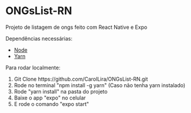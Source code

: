 # ONGsList-RN
Projeto de listagem de ongs feito com React Native e Expo

Dependências necessárias:
<section>
  <ul>
    <li><a href="https://nodejs.org/en/">Node</a></li>
    <li><a href="https://yarnpkg.com/">Yarn</a></li>
  </ul>
</section>

Para rodar localmente:

<section>
  <ol>
    <li>Git Clone https://github.com/CarolLira/ONGsList-RN.git</li>
    <li>Rode no terminal "npm install -g yarn" (Caso não tenha yarn instalado)</li>
    <li>Rode "yarn install" na pasta do projeto</li>
    <li>Baixe o app "expo" no celular</li>
    <li>E rode o comando "expo start"</li>
  </ol>
</section>
